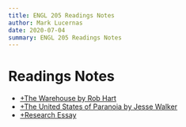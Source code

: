 ```yaml
---
title: ENGL 205 Readings Notes
author: Mark Lucernas
date: 2020-07-04
summary: ENGL 205 Readings Notes
---
```



# Readings Notes

  - [+The Warehouse by Rob Hart](the-warehouse/index)
  - [+The United States of Paranoia by Jesse Walker](the-unite-states-of-paranoia/index)
  - [+Research Essay](research-essay/index)

